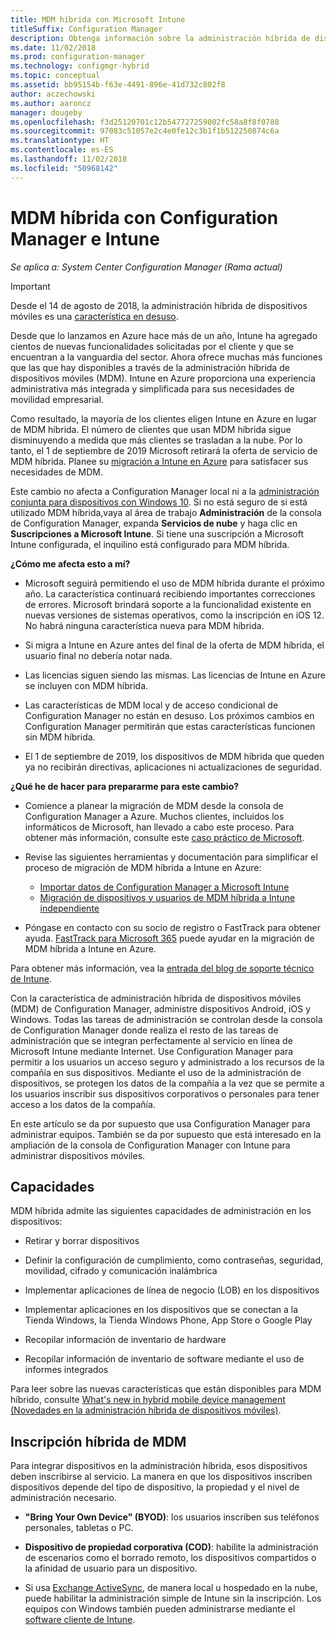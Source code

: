 ```yaml
---
title: MDM híbrida con Microsoft Intune
titleSuffix: Configuration Manager
description: Obtenga información sobre la administración híbrida de dispositivos móviles (MDM) con Configuration Manager y Microsoft Intune.
ms.date: 11/02/2018
ms.prod: configuration-manager
ms.technology: configmgr-hybrid
ms.topic: conceptual
ms.assetid: bb95154b-f63e-4491-896e-41d732c802f8
author: aczechowski
ms.author: aaroncz
manager: dougeby
ms.openlocfilehash: f3d25120701c12b547727259002fc58a8f8f0780
ms.sourcegitcommit: 97083c51057e2c4e0fe12c3b1f1b512250874c6a
ms.translationtype: HT
ms.contentlocale: es-ES
ms.lasthandoff: 11/02/2018
ms.locfileid: "50968142"
---
```

# <a name="hybrid-mdm-with-configuration-manager-and-microsoft-intune"></a>MDM híbrida con Configuration Manager e Intune

*Se aplica a: System Center Configuration Manager (Rama actual)*

> [!Important]  
> Desde el 14 de agosto de 2018, la administración híbrida de dispositivos móviles es una [característica en desuso](/sccm/core/plan-design/changes/deprecated/removed-and-deprecated-cmfeatures).
> <!--Intune feature 2683117-->  
> Desde que lo lanzamos en Azure hace más de un año, Intune ha agregado cientos de nuevas funcionalidades solicitadas por el cliente y que se encuentran a la vanguardia del sector. Ahora ofrece muchas más funciones que las que hay disponibles a través de la administración híbrida de dispositivos móviles (MDM). Intune en Azure proporciona una experiencia administrativa más integrada y simplificada para sus necesidades de movilidad empresarial.
> 
> Como resultado, la mayoría de los clientes eligen Intune en Azure en lugar de MDM híbrida. El número de clientes que usan MDM híbrida sigue disminuyendo a medida que más clientes se trasladan a la nube. Por lo tanto, el 1 de septiembre de 2019 Microsoft retirará la oferta de servicio de MDM híbrida. Planee su [migración a Intune en Azure](/sccm/mdm/deploy-use/migrate-hybridmdm-to-intunesa) para satisfacer sus necesidades de MDM. 
> 
> Este cambio no afecta a Configuration Manager local ni a la [administración conjunta para dispositivos con Windows 10](/sccm/core/clients/manage/co-management-overview). Si no está seguro de si está utilizado MDM híbrida,vaya al área de trabajo **Administración** de la consola de Configuration Manager, expanda **Servicios de nube** y haga clic en **Suscripciones a Microsoft Intune**. Si tiene una suscripción a Microsoft Intune configurada, el inquilino está configurado para MDM híbrida.
> 
> **¿Cómo me afecta esto a mí?**
> 
> - Microsoft seguirá permitiendo el uso de MDM híbrida durante el próximo año. La característica continuará recibiendo importantes correcciones de errores. Microsoft brindará soporte a la funcionalidad existente en nuevas versiones de sistemas operativos, como la inscripción en iOS 12. No habrá ninguna característica nueva para MDM híbrida.  
> 
> - Si migra a Intune en Azure antes del final de la oferta de MDM híbrida, el usuario final no debería notar nada.  
> 
> - Las licencias siguen siendo las mismas. Las licencias de Intune en Azure se incluyen con MDM híbrida.  
> 
> - Las características de MDM local y de acceso condicional de Configuration Manager no están en desuso. Los próximos cambios en Configuration Manager permitirán que estas características funcionen sin MDM híbrida. 
> 
> - El 1 de septiembre de 2019, los dispositivos de MDM híbrida que queden ya no recibirán directivas, aplicaciones ni actualizaciones de seguridad.  
> 
> **¿Qué he de hacer para prepararme para este cambio?**
> 
> - Comience a planear la migración de MDM desde la consola de Configuration Manager a Azure. Muchos clientes, incluidos los informáticos de Microsoft, han llevado a cabo este proceso. Para obtener más información, consulte este [caso práctico de Microsoft](https://aka.ms/Intune_MSFT).  
> 
> - Revise las siguientes herramientas y documentación para simplificar el proceso de migración de MDM híbrida a Intune en Azure:  
>     - [Importar datos de Configuration Manager a Microsoft Intune](/sccm/mdm/deploy-use/migrate-import-data)  
>     - [Migración de dispositivos y usuarios de MDM híbrida a Intune independiente](/sccm/mdm/deploy-use/migrate-hybridmdm-to-intunesa)  
> 
> - Póngase en contacto con su socio de registro o FastTrack para obtener ayuda. [FastTrack para Microsoft 365](https://aka.ms/hybrid_fasttrack) puede ayudar en la migración de MDM híbrida a Intune en Azure. 
> 
> Para obtener más información, vea la [entrada del blog de soporte técnico de Intune](https://aka.ms/hybrid_notification).



Con la característica de administración híbrida de dispositivos móviles (MDM) de Configuration Manager, administre dispositivos Android, iOS y Windows. Todas las tareas de administración se controlan desde la consola de Configuration Manager donde realiza el resto de las tareas de administración que se integran perfectamente al servicio en línea de Microsoft Intune mediante Internet. Use Configuration Manager para permitir a los usuarios un acceso seguro y administrado a los recursos de la compañía en sus dispositivos. Mediante el uso de la administración de dispositivos, se protegen los datos de la compañía a la vez que se permite a los usuarios inscribir sus dispositivos corporativos o personales para tener acceso a los datos de la compañía. 

En este artículo se da por supuesto que usa Configuration Manager para administrar equipos. También se da por supuesto que está interesado en la ampliación de la consola de Configuration Manager con Intune para administrar dispositivos móviles. 



## <a name="capabilities"></a>Capacidades

MDM híbrida admite las siguientes capacidades de administración en los dispositivos:

-   Retirar y borrar dispositivos  

-   Definir la configuración de cumplimiento, como contraseñas, seguridad, movilidad, cifrado y comunicación inalámbrica  

-   Implementar aplicaciones de línea de negocio (LOB) en los dispositivos  

-   Implementar aplicaciones en los dispositivos que se conectan a la Tienda Windows, la Tienda Windows Phone, App Store o Google Play  

-   Recopilar información de inventario de hardware  

-   Recopilar información de inventario de software mediante el uso de informes integrados  

Para leer sobre las nuevas características que están disponibles para MDM híbrido, consulte [What's new in hybrid mobile device management (Novedades en la administración híbrida de dispositivos móviles)](/sccm/mdm/understand/whats-new-in-hybrid-mobile-device-management).



## <a name="hybrid-mdm-enrollment"></a>Inscripción híbrida de MDM

Para integrar dispositivos en la administración híbrida, esos dispositivos deben inscribirse al servicio. La manera en que los dispositivos inscriben dispositivos depende del tipo de dispositivo, la propiedad y el nivel de administración necesario.

- **"Bring Your Own Device" (BYOD)**: los usuarios inscriben sus teléfonos personales, tabletas o PC.  

- **Dispositivo de propiedad corporativa (COD)**: habilite la administración de escenarios como el borrado remoto, los dispositivos compartidos o la afinidad de usuario para un dispositivo.  

- Si usa [Exchange ActiveSync](/sccm/mdm/plan-design/device-enrollment-methods#mobile-device-management-with-exchange-activesync-and-configuration-manager), de manera local u hospedado en la nube, puede habilitar la administración simple de Intune sin la inscripción. Los equipos con Windows también pueden administrarse mediante el [software cliente de Intune](/intune/deploy-use/manage-windows-pcs-with-microsoft-intune).
